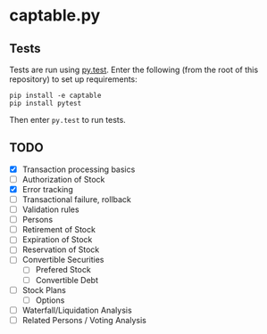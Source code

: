 captable.py
===========

Tests
-----
Tests are run using [py.test](https://pytest.org/). Enter the following (from
the root of this repository) to set up requirements:

```
pip install -e captable
pip install pytest
```

Then enter `py.test` to run tests.

TODO
----
* [x] Transaction processing basics
* [ ] Authorization of Stock
* [x] Error tracking
* [ ] Transactional failure, rollback
* [ ] Validation rules
* [ ] Persons
* [ ] Retirement of Stock
* [ ] Expiration of Stock
* [ ] Reservation of Stock
* [ ] Convertible Securities
  * [ ] Prefered Stock
  * [ ] Convertible Debt
* [ ] Stock Plans
  * [ ] Options
* [ ] Waterfall/Liquidation Analysis
* [ ] Related Persons / Voting Analysis